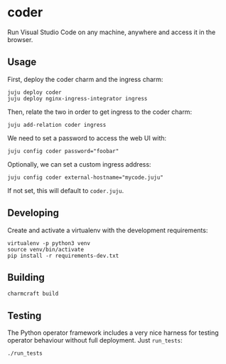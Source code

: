# coder

Run Visual Studio Code on any machine, anywhere and access it in the browser.

## Usage

First, deploy the coder charm and the ingress charm:

    juju deploy coder
    juju deploy nginx-ingress-integrator ingress

Then, relate the two in order to get ingress to the coder charm:

    juju add-relation coder ingress

We need to set a password to access the web UI with:

    juju config coder password="foobar"

Optionally, we can set a custom ingress address:

    juju config coder external-hostname="mycode.juju"

If not set, this will default to `coder.juju`.

## Developing

Create and activate a virtualenv with the development requirements:

    virtualenv -p python3 venv
    source venv/bin/activate
    pip install -r requirements-dev.txt

## Building

    charmcraft build

## Testing

The Python operator framework includes a very nice harness for testing
operator behaviour without full deployment. Just `run_tests`:

    ./run_tests
